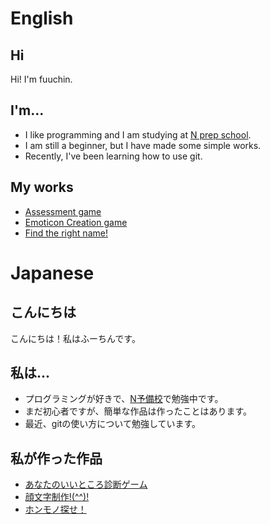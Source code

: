 # English

## Hi

Hi! I'm fuuchin.

I'm...
---

- I like programming and I am studying at [N prep school](https://www.nnn.ed.nico/).
- I am still a beginner, but I have made some simple works.
- Recently, I've been learning how to use git.

My works
---

- [Assessment game](https://fuuchin.github.io/assessment/assessment.2.html)
- [Emoticon Creation game](https://fuuchin.github.io/kaomoji-emoticon/index.html)
- [Find the right name!](https://fuuchin.github.io/honmono_sagashi/index.html)

# Japanese

## こんにちは

こんにちは！私はふーちんです。

私は...
---
- プログラミングが好きで、[N予備校](https://www.nnn.ed.nico/)で勉強中です。
- まだ初心者ですが、簡単な作品は作ったことはあります。
- 最近、gitの使い方について勉強しています。

私が作った作品
---

- [あなたのいいところ診断ゲーム](https://fuuchin.github.io/assessment/assessment.2.html)
- [顔文字制作!(^^)!](https://fuuchin.github.io/kaomoji-emoticon/index.html)
- [ホンモノ探せ！](https://fuuchin.github.io/honmono_sagashi/index.html)
